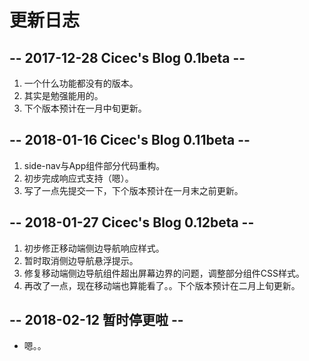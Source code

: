 # 更新日志

## -- 2017-12-28 Cicec's Blog 0.1beta --

1. 一个什么功能都没有的版本。
2. 其实是勉强能用的。
3. 下个版本预计在一月中旬更新。

## -- 2018-01-16 Cicec's Blog 0.11beta --

1. side-nav与App组件部分代码重构。
2. 初步完成响应式支持（嗯）。
3. 写了一点先提交一下，下个版本预计在一月末之前更新。

## -- 2018-01-27 Cicec's Blog 0.12beta --

1. 初步修正移动端侧边导航响应样式。
2. 暂时取消侧边导航悬浮提示。
3. 修复移动端侧边导航组件超出屏幕边界的问题，调整部分组件CSS样式。
4. 再改了一点，现在移动端也算能看了。。下个版本预计在二月上旬更新。

## -- 2018-02-12 暂时停更啦 --

- 嗯。。